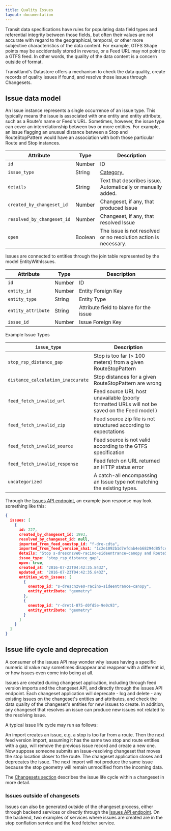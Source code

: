```yaml
---
title: Quality Issues
layout: documentation
---
```


<script src="https://cdn.rawgit.com/knsv/mermaid/0.3.5/dist/mermaid.full.js"></script>

Transit data specifications have rules for populating data field types and referential integrity between those fields,
but often their values are not accurate with regard to the geographical, temporal, or other more subjective characteristics of the data content. For example, GTFS Shape points may be accidentally stored in reverse, or a Feed URL may not point to a GTFS feed. In other words, the quality of the data content is a concern outside of format.


Transitland's Datastore offers a mechanism to check the data quality, create records of quality issues if found, and resolve those issues through Changesets.


## Issue data model

An Issue instance represents a single occurrence of an issue type. This typically means the issue is
associated with one entity and entity attribute, such as a Route's name or Feed's URL. Sometimes, however, the issue type can cover an interrelationship between two or more entities. For example, an issue flagging an unusual distance between a Stop and RouteStopPattern would have an association with both those particular Route and Stop instances.

| Attribute | Type | Description |
|-----------|------|---------|
| `id`      | Number | ID |
| `issue_type` | String | [Category.](#issue_types) |
| `details` | String | Text that describes issue. Automatically or manually added. |
| `created_by_changeset_id` | Number | Changeset, if any, that produced Issue |
| `resolved_by_changeset_id` | Number | Changeset, if any, that resolved Issue |
| `open` | Boolean | The issue is not resolved or no resolution action is necessary. |

Issues are connected to entities through the join table represented by the model EntityWithIssues.

| Attribute | Type | Description |
|-----------|------|---------|
| `id`      | Number | ID |
| `entity_id` | Number | Entity Foreign Key |
| `entity_type` | String | Entity Type |
| `entity_attribute` | String | Attribute field to blame for the issue |
| `issue_id` | Number | Issue Foreign Key |

<a name="issue_types">Example Issue Types</a>

| `issue_type` | Description |
|-----------|------|
| `stop_rsp_distance_gap` | Stop is too far (> 100 meters) from a given RouteStopPattern |
| `distance_calculation_inaccurate` | Stop distances for a given RouteStopPattern are wrong |
| `feed_fetch_invalid_url` | Feed source URL host unavailable (poorly formatted URLs will not be saved on the Feed model ) |
| `feed_fetch_invalid_zip` | Feed source zip file is not structured according to expectations |
| `feed_fetch_invalid_source` | Feed source is not valid according to the GTFS specification |
| `feed_fetch_invalid_response` | Feed fetch on URL returned an HTTP status error |
| `uncategorized` | A catch-all encompassing an Issue type not matching the existing types. |

Through the [Issues API endpoint](https://transit.land/api/v1/issues), an example json response may
look something like this:

```json
{
  issues: [
    {
      id: 227,
      created_by_changeset_id: 1993,
      resolved_by_changeset_id: null,
      imported_from_feed_onestop_id: "f-dre-cdta",
      imported_from_feed_version_sha1: "1c2e1092b1d7efdab4eb68294d85fce8cc08f506",
      details: "Stop s-drescnzve0-racino~sideentrance~canopy and RouteStopPattern r-dret1-875-d0fd5e-9e0c93 too far apart.",
      issue_type: "stop_rsp_distance_gap",
      open: true,
      created_at: "2016-07-23T04:42:35.843Z",
      updated_at: "2016-07-23T04:42:35.843Z",
      entities_with_issues: [
        {
          onestop_id: "s-drescnzve0-racino~sideentrance~canopy",
          entity_attribute: "geometry"
        },
        {
          onestop_id: "r-dret1-875-d0fd5e-9e0c93",
          entity_attribute: "geometry"
        }
      ]
    }
  ]
}
```

## Issue life cycle and deprecation

A consumer of the issues API may wonder why issues having a specific numeric id value may sometimes disappear and reappear with a different id, or how issues even come into being at all.

Issues are created during changeset application, including through feed version imports and the changeset API, and directly through the issues API endpoint. Each changeset application will deprecate - log and delete - any existing issues on the changeset's entities and attributes, and check the data quality of the changeset's entities for new issues to create. In addition, any changeset that resolves an issue can produce new issues not related to the resolving issue.

A typical issue life cycle may run as follows:  

An import creates an issue, e.g. a stop is too far from a route. Then the next feed version import, assuming it has the same two stop and route entities with a gap, will remove the previous issue record and create a new one. Now suppose someone submits an issue-resolving changeset that moves the stop location closer to the route. The changeset application closes and deprecates the issue. The next import will not produce the same issue
because the stop geometry will remain unmodified from the incoming data.     

The [Changesets section](changesets.md) describes the issue life cycle within a changeset in more detail.

<!-- ![Issues through Changesets](issues_through_changesets.png) -->

### Issues outside of changesets

Issues can also be generated outside of the changeset process, either through backend services or directly
through the [Issues API endpoint](https://transit.land/api/v1/issues). On the backend, two examples of services where issues are created are in the stop conflation service and the feed fetcher service.
